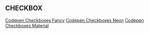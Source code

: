 ## CHECKBOX

[Codepen Checkboxes Fancy](https://codepen.io/felixhaeberle/pen/vpzLyo)
[Codepen Checkboxes Neon](https://codepen.io/felixhaeberle/pen/xpaZgQ)
[Codepen Checkboxes Material](https://codepen.io/felixhaeberle/pen/aEadLQ)
